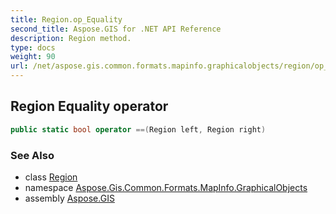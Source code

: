 ```yaml
---
title: Region.op_Equality
second_title: Aspose.GIS for .NET API Reference
description: Region method. 
type: docs
weight: 90
url: /net/aspose.gis.common.formats.mapinfo.graphicalobjects/region/op_equality/
---
```

## Region Equality operator

```csharp
public static bool operator ==(Region left, Region right)
```

### See Also

* class [Region](../)
* namespace [Aspose.Gis.Common.Formats.MapInfo.GraphicalObjects](../../region/)
* assembly [Aspose.GIS](../../../)


